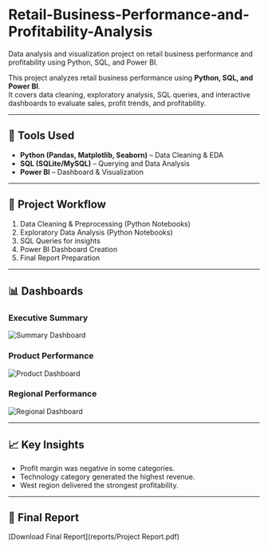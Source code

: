 # Retail-Business-Performance-and-Profitability-Analysis
Data analysis and visualization project on retail business performance and profitability using Python, SQL, and Power BI.

This project analyzes retail business performance using **Python, SQL, and Power BI**.  
It covers data cleaning, exploratory analysis, SQL queries, and interactive dashboards to evaluate sales, profit trends, and profitability.

---

## 🚀 Tools Used
- **Python (Pandas, Matplotlib, Seaborn)** – Data Cleaning & EDA  
- **SQL (SQLite/MySQL)** – Querying and Data Analysis  
- **Power BI** – Dashboard & Visualization  

---

## 📂 Project Workflow
1. Data Cleaning & Preprocessing (Python Notebooks)  
2. Exploratory Data Analysis (Python Notebooks)  
3. SQL Queries for insights  
4. Power BI Dashboard Creation  
5. Final Report Preparation  

---

## 📊 Dashboards
### Executive Summary
![Summary Dashboard](powerbi/dashboards/Summary_dashboard.png)

### Product Performance
![Product Dashboard](powerbi/dashboards/Product_dashboard.png)

### Regional Performance
![Regional Dashboard](powerbi/dashboards/Regional_dashboard.png)

---

## 📈 Key Insights
- Profit margin was negative in some categories.  
- Technology category generated the highest revenue.  
- West region delivered the strongest profitability.  

---

## 📄 Final Report
[Download Final Report](reports/Project Report.pdf)
